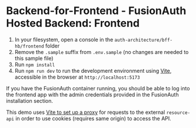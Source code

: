 # Backend-for-Frontend - FusionAuth Hosted Backend: Frontend

1. In your filesystem, open a console in the `auth-architecture/bff-hb/frontend` folder
2. Remove the `.sample` suffix from `.env.sample` (no changes are needed to this sample file)
3. Run `npm install`
4. Run `npm run dev` to run the development environment using [Vite](https://vite.dev), accessible in the browser at `http://localhost:5173`

If you have the FusionAuth container running, you should be able to log into the frontend app with the admin credentials provided in the FusionAuth installation section.

This demo uses [Vite to set up a proxy](https://github.com/kmaida/auth-architecture/blob/main/bff-hb/frontend/vite.config.js#L9) for requests to the external `resource-api` in order to use cookies (requires same origin) to access the API.
